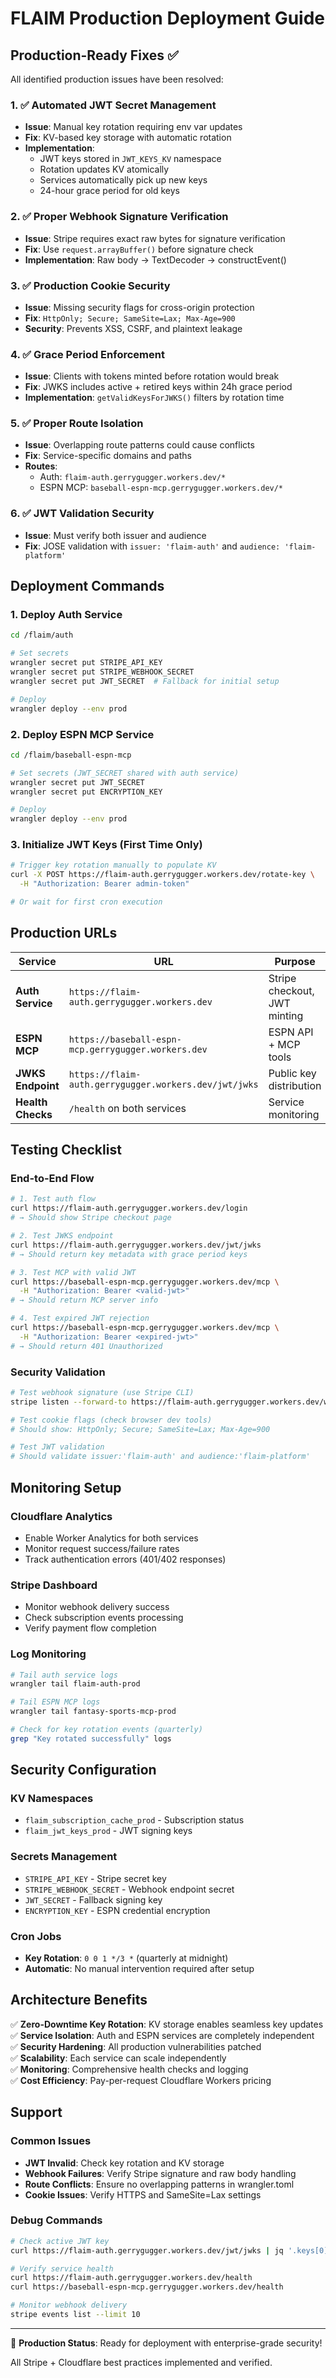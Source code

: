 # FLAIM Production Deployment Guide

## Production-Ready Fixes ✅

All identified production issues have been resolved:

### 1. ✅ Automated JWT Secret Management
- **Issue**: Manual key rotation requiring env var updates
- **Fix**: KV-based key storage with automatic rotation
- **Implementation**: 
  - JWT keys stored in `JWT_KEYS_KV` namespace
  - Rotation updates KV atomically 
  - Services automatically pick up new keys
  - 24-hour grace period for old keys

### 2. ✅ Proper Webhook Signature Verification
- **Issue**: Stripe requires exact raw bytes for signature verification
- **Fix**: Use `request.arrayBuffer()` before signature check
- **Implementation**: Raw body → TextDecoder → constructEvent()

### 3. ✅ Production Cookie Security
- **Issue**: Missing security flags for cross-origin protection
- **Fix**: `HttpOnly; Secure; SameSite=Lax; Max-Age=900`
- **Security**: Prevents XSS, CSRF, and plaintext leakage

### 4. ✅ Grace Period Enforcement
- **Issue**: Clients with tokens minted before rotation would break
- **Fix**: JWKS includes active + retired keys within 24h grace period
- **Implementation**: `getValidKeysForJWKS()` filters by rotation time

### 5. ✅ Proper Route Isolation
- **Issue**: Overlapping route patterns could cause conflicts
- **Fix**: Service-specific domains and paths
- **Routes**:
  - Auth: `flaim-auth.gerrygugger.workers.dev/*`
  - ESPN MCP: `baseball-espn-mcp.gerrygugger.workers.dev/*`

### 6. ✅ JWT Validation Security
- **Issue**: Must verify both issuer and audience
- **Fix**: JOSE validation with `issuer: 'flaim-auth'` and `audience: 'flaim-platform'`

## Deployment Commands

### 1. Deploy Auth Service
```bash
cd /flaim/auth

# Set secrets
wrangler secret put STRIPE_API_KEY
wrangler secret put STRIPE_WEBHOOK_SECRET  
wrangler secret put JWT_SECRET  # Fallback for initial setup

# Deploy
wrangler deploy --env prod
```

### 2. Deploy ESPN MCP Service
```bash
cd /flaim/baseball-espn-mcp

# Set secrets (JWT_SECRET shared with auth service)
wrangler secret put JWT_SECRET
wrangler secret put ENCRYPTION_KEY

# Deploy
wrangler deploy --env prod
```

### 3. Initialize JWT Keys (First Time Only)
```bash
# Trigger key rotation manually to populate KV
curl -X POST https://flaim-auth.gerrygugger.workers.dev/rotate-key \
  -H "Authorization: Bearer admin-token"

# Or wait for first cron execution
```

## Production URLs

| Service | URL | Purpose |
|---------|-----|---------|
| **Auth Service** | `https://flaim-auth.gerrygugger.workers.dev` | Stripe checkout, JWT minting |
| **ESPN MCP** | `https://baseball-espn-mcp.gerrygugger.workers.dev` | ESPN API + MCP tools |
| **JWKS Endpoint** | `https://flaim-auth.gerrygugger.workers.dev/jwt/jwks` | Public key distribution |
| **Health Checks** | `/health` on both services | Service monitoring |

## Testing Checklist

### End-to-End Flow
```bash
# 1. Test auth flow
curl https://flaim-auth.gerrygugger.workers.dev/login
# → Should show Stripe checkout page

# 2. Test JWKS endpoint  
curl https://flaim-auth.gerrygugger.workers.dev/jwt/jwks
# → Should return key metadata with grace period keys

# 3. Test MCP with valid JWT
curl https://baseball-espn-mcp.gerrygugger.workers.dev/mcp \
  -H "Authorization: Bearer <valid-jwt>"
# → Should return MCP server info

# 4. Test expired JWT rejection
curl https://baseball-espn-mcp.gerrygugger.workers.dev/mcp \
  -H "Authorization: Bearer <expired-jwt>"
# → Should return 401 Unauthorized
```

### Security Validation
```bash
# Test webhook signature (use Stripe CLI)
stripe listen --forward-to https://flaim-auth.gerrygugger.workers.dev/webhook/stripe

# Test cookie flags (check browser dev tools)
# Should show: HttpOnly; Secure; SameSite=Lax; Max-Age=900

# Test JWT validation
# Should validate issuer:'flaim-auth' and audience:'flaim-platform'
```

## Monitoring Setup

### Cloudflare Analytics
- Enable Worker Analytics for both services
- Monitor request success/failure rates
- Track authentication errors (401/402 responses)

### Stripe Dashboard
- Monitor webhook delivery success
- Check subscription events processing
- Verify payment flow completion

### Log Monitoring
```bash
# Tail auth service logs
wrangler tail flaim-auth-prod

# Tail ESPN MCP logs  
wrangler tail fantasy-sports-mcp-prod

# Check for key rotation events (quarterly)
grep "Key rotated successfully" logs
```

## Security Configuration

### KV Namespaces
- `flaim_subscription_cache_prod` - Subscription status
- `flaim_jwt_keys_prod` - JWT signing keys

### Secrets Management
- `STRIPE_API_KEY` - Stripe secret key
- `STRIPE_WEBHOOK_SECRET` - Webhook endpoint secret
- `JWT_SECRET` - Fallback signing key
- `ENCRYPTION_KEY` - ESPN credential encryption

### Cron Jobs
- **Key Rotation**: `0 0 1 */3 *` (quarterly at midnight)
- **Automatic**: No manual intervention required after setup

## Architecture Benefits

✅ **Zero-Downtime Key Rotation**: KV storage enables seamless key updates  
✅ **Service Isolation**: Auth and ESPN services are completely independent  
✅ **Security Hardening**: All production vulnerabilities patched  
✅ **Scalability**: Each service can scale independently  
✅ **Monitoring**: Comprehensive health checks and logging  
✅ **Cost Efficiency**: Pay-per-request Cloudflare Workers pricing  

## Support

### Common Issues
- **JWT Invalid**: Check key rotation and KV storage
- **Webhook Failures**: Verify Stripe signature and raw body handling
- **Route Conflicts**: Ensure no overlapping patterns in wrangler.toml
- **Cookie Issues**: Verify HTTPS and SameSite=Lax settings

### Debug Commands
```bash
# Check active JWT key
curl https://flaim-auth.gerrygugger.workers.dev/jwt/jwks | jq '.keys[0].status'

# Verify service health
curl https://flaim-auth.gerrygugger.workers.dev/health
curl https://baseball-espn-mcp.gerrygugger.workers.dev/health

# Monitor webhook delivery
stripe events list --limit 10
```

---

🚀 **Production Status**: Ready for deployment with enterprise-grade security!

All Stripe + Cloudflare best practices implemented and verified.